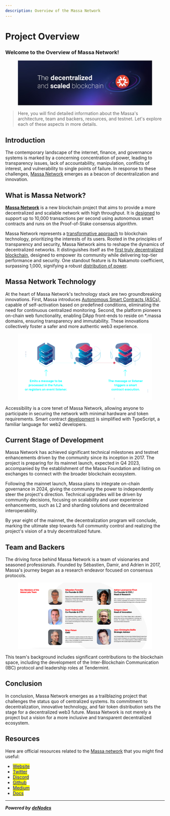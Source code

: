 ```yaml
---
description: Overview of the Massa Network
---
```


# Project Overview

### Welcome to the Overview of Massa Network!

<figure><img src="../.gitbook/assets/image.png" alt=""><figcaption></figcaption></figure>

> Here, you will find detailed information about the Massa's architecture, team and backers, resources, and testnet. Let's explore each of these aspects in more details.

## Introduction

The contemporary landscape of the internet, finance, and governance systems is marked by a concerning concentration of power, leading to transparency issues, lack of accountability, manipulation, conflicts of interest, and vulnerability to single points of failure. In response to these challenges, [Massa Network](https://massa.net/) emerges as a beacon of decentralization and innovation.

## What is Massa Network?

[**Massa Network**](https://massa.net/) is a new blockchain project that aims to provide a more decentralized and scalable network with high throughput. It is [designed](https://massa.net/technology) to support up to 10,000 transactions per second using autonomous smart contracts and runs on the Proof-of-Stake consensus algorithm.&#x20;

Massa Network represents a [transformative approach](https://massa.net/vision) to blockchain technology, prioritizing the interests of its users. Rooted in the principles of transparency and security, Massa Network aims to reshape the dynamics of decentralized networks. It distinguishes itself as the [first truly decentralized blockchain](https://massalabs.medium.com/decentralization-is-non-negotiable-f9b180e05a04), designed to empower its community while delivering top-tier performance and security. One standout feature is its Nakamoto coefficient, surpassing 1,000, signifying a robust [distribution of power](https://twitter.com/MassaLabs/status/1686305919972306945).

## Massa Network Technology

At the heart of Massa Network's technology stack are two groundbreaking innovations. First, Massa introduces [Autonomous Smart Contracts (ASCs)](https://massa.net/autonomous-sc/), capable of self-activation based on predefined conditions, eliminating the need for continuous centralized monitoring. Second, the platform pioneers on-chain web functionality, enabling DApp front-ends to reside on \*.massa domains, ensuring transparency and immutability. These innovations collectively foster a safer and more authentic web3 experience.

<figure><img src="../.gitbook/assets/image (3).png" alt=""><figcaption></figcaption></figure>

Accessibility is a core tenet of Massa Network, allowing anyone to participate in securing the network with minimal hardware and token requirements. Smart contract [development](https://docs.massa.net/docs/build/home) is simplified with TypeScript, a familiar language for web2 developers.

## Current Stage of Development

Massa Network has achieved significant technical milestones and testnet enhancements driven by the community since its inception in 2017. The project is preparing for its mainnet launch, expected in Q4 2023, accompanied by the establishment of the Massa Foundation and listing on exchanges to connect with the broader blockchain ecosystem.

Following the mainnet launch, Massa plans to integrate on-chain governance in 2024, giving the community the power to independently steer the project's direction. Technical upgrades will be driven by community decisions, focusing on scalability and user experience enhancements, such as L2 and sharding solutions and decentralized interoperability.

By year eight of the mainnet, the decentralization program will conclude, marking the ultimate step towards full community control and realizing the project's vision of a truly decentralized future.

## Team and Backers

The driving force behind Massa Network is a team of visionaries and seasoned professionals. Founded by Sébastien, Damir, and Adrien in 2017, Massa's journey began as a research endeavor focused on consensus protocols.&#x20;

<figure><img src="../.gitbook/assets/Screenshot 2023-09-04 at 21.14.06.png" alt=""><figcaption></figcaption></figure>

This team's background includes significant contributions to the blockchain space, including the development of the Inter-Blockchain Communication (IBC) protocol and leadership roles at Tendermint.

## Conclusion

In conclusion, Massa Network emerges as a trailblazing project that challenges the status quo of centralized systems. Its commitment to decentralization, innovative technology, and fair token distribution sets the stage for a decentralized web3 future. Massa Network is not merely a project but a vision for a more inclusive and transparent decentralized ecosystem.

## Resources

Here are official resources related to the [Massa network](https://massa.net/) that you might find useful:

* [<mark style="color:blue;">Website</mark>](https://massa.net/)
* [<mark style="color:blue;">Twitter</mark>](https://twitter.com/massalabs)&#x20;
* [<mark style="color:blue;">Discord</mark>](https://discord.gg/massa)
* [<mark style="color:blue;">Github</mark>](https://github.com/massalabs/massa)
* [<mark style="color:blue;">Medium</mark>](https://massalabs.medium.com/)
* [<mark style="color:blue;">Docs</mark>](https://docs.massa.net/docs/build/home)



***

_**Powered by**_ [_**deNodes**_](https://twitter.com/deNodes\_)
